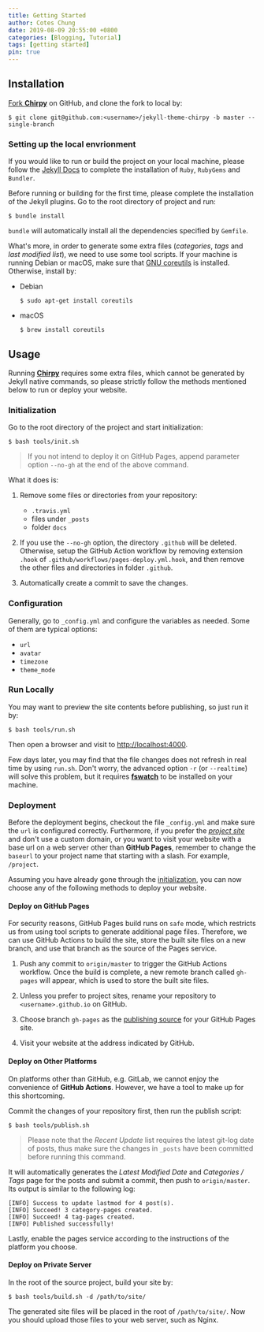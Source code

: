 ```yaml
---
title: Getting Started
author: Cotes Chung
date: 2019-08-09 20:55:00 +0800
categories: [Blogging, Tutorial]
tags: [getting started]
pin: true
---
```



## Installation

[Fork **Chirpy**](https://github.com/cotes2020/jekyll-theme-chirpy/fork) on GitHub, and clone the fork to local by:

```terminal
$ git clone git@github.com:<username>/jekyll-theme-chirpy -b master --single-branch
```

### Setting up the local envrionment

If you would like to run or build the project on your local machine, please follow the [Jekyll Docs](https://jekyllrb.com/docs/installation/) to complete the installation of `Ruby`, `RubyGems` and `Bundler`. 

Before running or building for the first time, please complete the installation of the Jekyll plugins. Go to the root directory of project and run:

```terminal
$ bundle install
```

`bundle` will automatically install all the dependencies specified by `Gemfile`.

What's more, in order to generate some extra files (*categories*, *tags* and *last modified list*), we need to use some tool scripts. If your machine is running Debian or macOS, make sure that [GNU coreutils](https://www.gnu.org/software/coreutils/) is installed. Otherwise, install by:

* Debian

  ```console
  $ sudo apt-get install coreutils
  ```

* macOS

  ```console
  $ brew install coreutils
  ```


## Usage

Running [**Chirpy**](https://github.com/cotes2020/jekyll-theme-chirpy/) requires some extra files, which cannot be generated by Jekyll native commands, so please strictly follow the methods mentioned below to run or deploy your website.

### Initialization

Go to the root directory of the project and start initialization:

```console
$ bash tools/init.sh
```

> If you not intend to deploy it on GitHub Pages, append parameter option `--no-gh` at the end of the above command.

What it does is:

1. Remove some files or directories from your repository:
    - `.travis.yml`
    - files under `_posts`
    - folder `docs` 

2. If you use the `--no-gh` option, the directory `.github` will be deleted. Otherwise, setup the GitHub Action workflow by removing extension `.hook` of `.github/workflows/pages-deploy.yml.hook`, and then remove the other files and directories in folder `.github`. 

3. Automatically create a commit to save the changes.

### Configuration

Generally, go to `_config.yml` and configure the variables as needed. Some of them are typical options:
* `url`
* `avatar`
* `timezone`
* `theme_mode`


### Run Locally

You may want to preview the site contents before publishing, so just run it by:

```terminal
$ bash tools/run.sh
```

Then open a browser and visit to <http://localhost:4000>.

Few days later, you may find that the file changes does not refresh in real time by using `run.sh`. Don't worry, the advanced option `-r` (or `--realtime`) will solve this problem, but it requires [**fswatch**](http://emcrisostomo.github.io/fswatch/) to be installed on your machine.

### Deployment

Before the deployment begins, checkout the file `_config.yml` and make sure the `url` is configured correctly. Furthermore, if you prefer the [_project site_](https://help.github.com/en/github/working-with-github-pages/about-github-pages#types-of-github-pages-sites) and don't use a custom domain, or you want to visit your website with a base url on a web server other than **GitHub Pages**, remember to change the `baseurl` to your project name that starting with a slash. For example, `/project`.

Assuming you have already gone through the [initialization](#initialization), you can now choose any of the following methods to deploy your website.

#### Deploy on GitHub Pages

For security reasons, GitHub Pages build runs on `safe` mode, which restricts us from using tool scripts to generate additional page files. Therefore, we can use GitHub Actions to build the site, store the built site files on a new branch, and use that branch as the source of the Pages service.

1. Push any commit to `origin/master` to trigger the GitHub Actions workflow. Once the build is complete, a new remote branch called `gh-pages` will appear, which is used to store the built site files.

2. Unless you prefer to project sites, rename your repository to `<username>.github.io` on GitHub.

3. Choose branch `gh-pages` as the [publishing source](https://docs.github.com/en/github/working-with-github-pages/configuring-a-publishing-source-for-your-github-pages-site) for your GitHub Pages site.

4. Visit your website at the address indicated by GitHub.

#### Deploy on Other Platforms

On platforms other than GitHub, e.g. GitLab, we cannot enjoy the convenience of **GitHub Actions**. However, we have a tool to make up for this shortcoming.

Commit the changes of your repository first, then run the publish script:

```console
$ bash tools/publish.sh
```

> Please note that the *Recent Update* list requires the latest git-log date of posts, thus make sure the changes in `_posts` have been committed before running this command.

It will automatically generates the *Latest Modified Date* and *Categories / Tags* page for the posts and submit a commit, then push to `origin/master`. Its output is similar to the following log:

```terminal
[INFO] Success to update lastmod for 4 post(s).
[INFO] Succeed! 3 category-pages created.
[INFO] Succeed! 4 tag-pages created.
[INFO] Published successfully!
```

Lastly, enable the pages service according to the instructions of the platform you choose.

#### Deploy on Private Server

In the root of the source project, build your site by:

```console
$ bash tools/build.sh -d /path/to/site/
```

The generated site files will be placed in the root of `/path/to/site/`. Now you should upload those files to your web server, such as Nginx.
